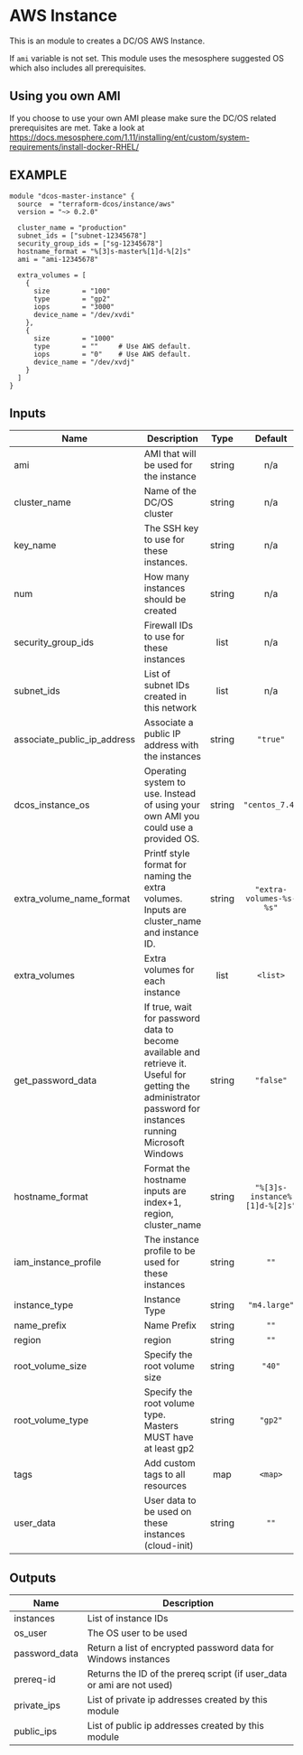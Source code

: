 AWS Instance
============
This is an module to creates a DC/OS AWS Instance.

If `ami` variable is not set. This module uses the mesosphere suggested OS
which also includes all prerequisites.

Using you own AMI
-----------------
If you choose to use your own AMI please make sure the DC/OS related
prerequisites are met. Take a look at https://docs.mesosphere.com/1.11/installing/ent/custom/system-requirements/install-docker-RHEL/

EXAMPLE
-------

```hcl
module "dcos-master-instance" {
  source  = "terraform-dcos/instance/aws"
  version = "~> 0.2.0"

  cluster_name = "production"
  subnet_ids = ["subnet-12345678"]
  security_group_ids = ["sg-12345678"]
  hostname_format = "%[3]s-master%[1]d-%[2]s"
  ami = "ami-12345678"

  extra_volumes = [
    {
      size        = "100"
      type        = "gp2"
      iops        = "3000"
      device_name = "/dev/xvdi"
    },
    {
      size        = "1000"
      type        = ""     # Use AWS default.
      iops        = "0"    # Use AWS default.
      device_name = "/dev/xvdj"
    }
  ]
}
```

## Inputs

| Name | Description | Type | Default | Required |
|------|-------------|:----:|:-----:|:-----:|
| ami | AMI that will be used for the instance | string | n/a | yes |
| cluster\_name | Name of the DC/OS cluster | string | n/a | yes |
| key\_name | The SSH key to use for these instances. | string | n/a | yes |
| num | How many instances should be created | string | n/a | yes |
| security\_group\_ids | Firewall IDs to use for these instances | list | n/a | yes |
| subnet\_ids | List of subnet IDs created in this network | list | n/a | yes |
| associate\_public\_ip\_address | Associate a public IP address with the instances | string | `"true"` | no |
| dcos\_instance\_os | Operating system to use. Instead of using your own AMI you could use a provided OS. | string | `"centos_7.4"` | no |
| extra\_volume\_name\_format | Printf style format for naming the extra volumes. Inputs are cluster_name and instance ID. | string | `"extra-volumes-%s-%s"` | no |
| extra\_volumes | Extra volumes for each instance | list | `<list>` | no |
| get\_password\_data | If true, wait for password data to become available and retrieve it. Useful for getting the administrator password for instances running Microsoft Windows | string | `"false"` | no |
| hostname\_format | Format the hostname inputs are index+1, region, cluster_name | string | `"%[3]s-instance%[1]d-%[2]s"` | no |
| iam\_instance\_profile | The instance profile to be used for these instances | string | `""` | no |
| instance\_type | Instance Type | string | `"m4.large"` | no |
| name\_prefix | Name Prefix | string | `""` | no |
| region | region | string | `""` | no |
| root\_volume\_size | Specify the root volume size | string | `"40"` | no |
| root\_volume\_type | Specify the root volume type. Masters MUST have at least gp2 | string | `"gp2"` | no |
| tags | Add custom tags to all resources | map | `<map>` | no |
| user\_data | User data to be used on these instances (cloud-init) | string | `""` | no |

## Outputs

| Name | Description |
|------|-------------|
| instances | List of instance IDs |
| os\_user | The OS user to be used |
| password\_data | Return a list of encrypted password data for Windows instances |
| prereq-id | Returns the ID of the prereq script (if user_data or ami are not used) |
| private\_ips | List of private ip addresses created by this module |
| public\_ips | List of public ip addresses created by this module |

